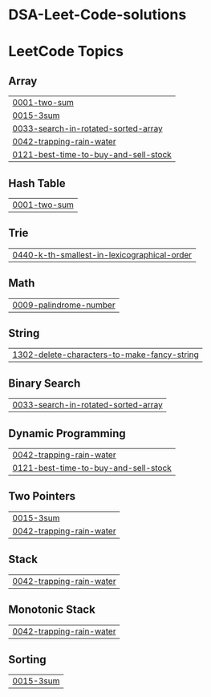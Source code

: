 # DSA-Leet-Code-solutions


<!---LeetCode Topics Start-->
# LeetCode Topics
## Array
|  |
| ------- |
| [0001-two-sum](https://github.com/adityabhole165/DSA-Leet-Code-solutions/tree/master/0001-two-sum) |
| [0015-3sum](https://github.com/adityabhole165/DSA-Leet-Code-solutions/tree/master/0015-3sum) |
| [0033-search-in-rotated-sorted-array](https://github.com/adityabhole165/DSA-Leet-Code-solutions/tree/master/0033-search-in-rotated-sorted-array) |
| [0042-trapping-rain-water](https://github.com/adityabhole165/DSA-Leet-Code-solutions/tree/master/0042-trapping-rain-water) |
| [0121-best-time-to-buy-and-sell-stock](https://github.com/adityabhole165/DSA-Leet-Code-solutions/tree/master/0121-best-time-to-buy-and-sell-stock) |
## Hash Table
|  |
| ------- |
| [0001-two-sum](https://github.com/adityabhole165/DSA-Leet-Code-solutions/tree/master/0001-two-sum) |
## Trie
|  |
| ------- |
| [0440-k-th-smallest-in-lexicographical-order](https://github.com/adityabhole165/DSA-Leet-Code-solutions/tree/master/0440-k-th-smallest-in-lexicographical-order) |
## Math
|  |
| ------- |
| [0009-palindrome-number](https://github.com/adityabhole165/DSA-Leet-Code-solutions/tree/master/0009-palindrome-number) |
## String
|  |
| ------- |
| [1302-delete-characters-to-make-fancy-string](https://github.com/adityabhole165/DSA-Leet-Code-solutions/tree/master/1302-delete-characters-to-make-fancy-string) |
## Binary Search
|  |
| ------- |
| [0033-search-in-rotated-sorted-array](https://github.com/adityabhole165/DSA-Leet-Code-solutions/tree/master/0033-search-in-rotated-sorted-array) |
## Dynamic Programming
|  |
| ------- |
| [0042-trapping-rain-water](https://github.com/adityabhole165/DSA-Leet-Code-solutions/tree/master/0042-trapping-rain-water) |
| [0121-best-time-to-buy-and-sell-stock](https://github.com/adityabhole165/DSA-Leet-Code-solutions/tree/master/0121-best-time-to-buy-and-sell-stock) |
## Two Pointers
|  |
| ------- |
| [0015-3sum](https://github.com/adityabhole165/DSA-Leet-Code-solutions/tree/master/0015-3sum) |
| [0042-trapping-rain-water](https://github.com/adityabhole165/DSA-Leet-Code-solutions/tree/master/0042-trapping-rain-water) |
## Stack
|  |
| ------- |
| [0042-trapping-rain-water](https://github.com/adityabhole165/DSA-Leet-Code-solutions/tree/master/0042-trapping-rain-water) |
## Monotonic Stack
|  |
| ------- |
| [0042-trapping-rain-water](https://github.com/adityabhole165/DSA-Leet-Code-solutions/tree/master/0042-trapping-rain-water) |
## Sorting
|  |
| ------- |
| [0015-3sum](https://github.com/adityabhole165/DSA-Leet-Code-solutions/tree/master/0015-3sum) |
<!---LeetCode Topics End-->